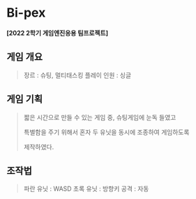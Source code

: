 # Bi-pex
**[2022 2학기 게임엔진응용 팀프로젝트]** 
## 게임 개요

  > 장르 : 슈팅, 멀티태스킹
  > 플레이 인원 : 싱글

## 게임 기획
  
  > 짧은 시간으로 만들 수 있는 게임 중, 슈팅게임에 눈독 들였고 <p>
  특별함을 주기 위해서 혼자 두 유닛을 동시에 조종하여 게임하도록 <p>
  제작하였다.

## 조작법
  
  > 파란 유닛 : WASD
  > 초록 유닛 : 방향키
  > 공격 : 자동
  
